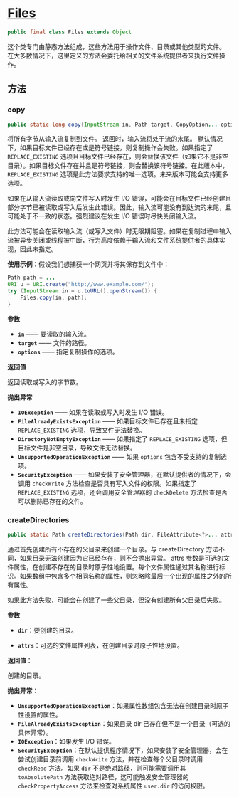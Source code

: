 # [Files](https://docs.oracle.com/en/java/javase/17/docs/api/java.base/java/nio/file/Files.html)

```java
public final class Files extends Object
```

这个类专门由静态方法组成，这些方法用于操作文件、目录或其他类型的文件。
在大多数情况下，这里定义的方法会委托给相关的文件系统提供者来执行文件操作。

## 方法

### copy

```java
public static long copy(InputStream in, Path target, CopyOption... options) throws IOException
```

将所有字节从输入流复制到文件。
返回时，输入流将处于流的末尾。
默认情况下，如果目标文件已经存在或是符号链接，则复制操作会失败。如果指定了 `REPLACE_EXISTING` 选项且目标文件已经存在，则会替换该文件（如果它不是非空目录）。如果目标文件存在并且是符号链接，则会替换该符号链接。在此版本中，`REPLACE_EXISTING` 选项是此方法要求支持的唯一选项。未来版本可能会支持更多选项。

如果在从输入流读取或向文件写入时发生 I/O 错误，可能会在目标文件已经创建且部分字节已被读取或写入后发生此错误。因此，输入流可能没有到达流的末尾，且可能处于不一致的状态。强烈建议在发生 I/O 错误时尽快关闭输入流。

此方法可能会在读取输入流（或写入文件）时无限期阻塞。如果在复制过程中输入流被异步关闭或线程被中断，行为高度依赖于输入流和文件系统提供者的具体实现，因此未指定。

**使用示例**：假设我们想捕获一个网页并将其保存到文件中：

```java
Path path = ...
URI u = URI.create("http://www.example.com/");
try (InputStream in = u.toURL().openStream()) {
    Files.copy(in, path);
}
```

**参数**

- **`in`** —— 要读取的输入流。
- **`target`** —— 文件的路径。
- **`options`** —— 指定复制操作的选项。

**返回值**

返回读取或写入的字节数。

**抛出异常**

- **`IOException`** —— 如果在读取或写入时发生 I/O 错误。
- **`FileAlreadyExistsException`** —— 如果目标文件已存在且未指定 `REPLACE_EXISTING` 选项，导致文件无法替换。
- **`DirectoryNotEmptyException`** —— 如果指定了 `REPLACE_EXISTING` 选项，但目标文件是非空目录，导致文件无法替换。
- **`UnsupportedOperationException`** —— 如果 `options` 包含不受支持的复制选项。
- **`SecurityException`** —— 如果安装了安全管理器，在默认提供者的情况下，会调用 `checkWrite` 方法检查是否具有写入文件的权限。如果指定了 `REPLACE_EXISTING` 选项，还会调用安全管理器的 `checkDelete` 方法检查是否可以删除已存在的文件。

### createDirectories

```java
public static Path createDirectories(Path dir, FileAttribute<?>... attrs) throws IOException
```

通过首先创建所有不存在的父目录来创建一个目录。与 createDirectory 方法不同，如果目录无法创建因为它已经存在，则不会抛出异常。
attrs 参数是可选的文件属性，在创建不存在的目录时原子性地设置。每个文件属性通过其名称进行标识。如果数组中包含多个相同名称的属性，则忽略除最后一个出现的属性之外的所有属性。

如果此方法失败，可能会在创建了一些父目录，但没有创建所有父目录后失败。

**参数**

- **`dir`**：要创建的目录。

- **`attrs`**：可选的文件属性列表，在创建目录时原子性地设置。

**返回值**：

创建的目录。

**抛出异常**：

- **`UnsupportedOperationException`**：如果属性数组包含无法在创建目录时原子性设置的属性。
- **`FileAlreadyExistsException`**：如果目录 dir 已存在但不是一个目录（可选的具体异常）。
- **`IOException`**：如果发生 I/O 错误。
- **`SecurityException`**：在默认提供程序情况下，如果安装了安全管理器，会在尝试创建目录前调用 `checkWrite` 方法，并在检查每个父目录时调用 `checkRead` 方法。如果 `dir` 不是绝对路径，则可能需要调用其 `toAbsolutePath` 方法获取绝对路径，这可能触发安全管理器的 `checkPropertyAccess` 方法来检查对系统属性 `user.dir` 的访问权限。